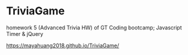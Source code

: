 # TriviaGame
homework 5 (Advanced Trivia HW) of GT Coding bootcamp;
Javascript Timer & jQuery

https://mayahuang2018.github.io/TriviaGame/
